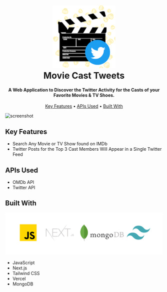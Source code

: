 
<h1 align="center">
  <br>
  <a href="https://movie-tweets.vercel.app/"><img src="public/static/images/logo.png" width="200" alt="Movie Cast Tweets" ></a>
  <br>
  Movie Cast Tweets
  <br>
</h1>

<h4 align="center">A Web Application to Discover the Twitter Activity for the Casts of your Favorite Movies & TV Shoes.</h4>



<p align="center">
  <a href="#key-features">Key Features</a> •
  <a href="#APIs-used">APIs Used</a> •
  <a href="#Built-with">Built With</a> 
</p>

![screenshot](public/static/images/movietweets.gif)

## Key Features

* Search Any Movie or TV Show found on IMDb
* Twitter Posts for the Top 3 Cast Members Will Appear in a Single Twitter Feed


## APIs Used

* OMDb API
* Twitter API


## Built With
![screenshot](public/static/images/tech_used.png)

* JavaScript
* Next.js
* Tailwind CSS
* Vercel
* MongoDB


